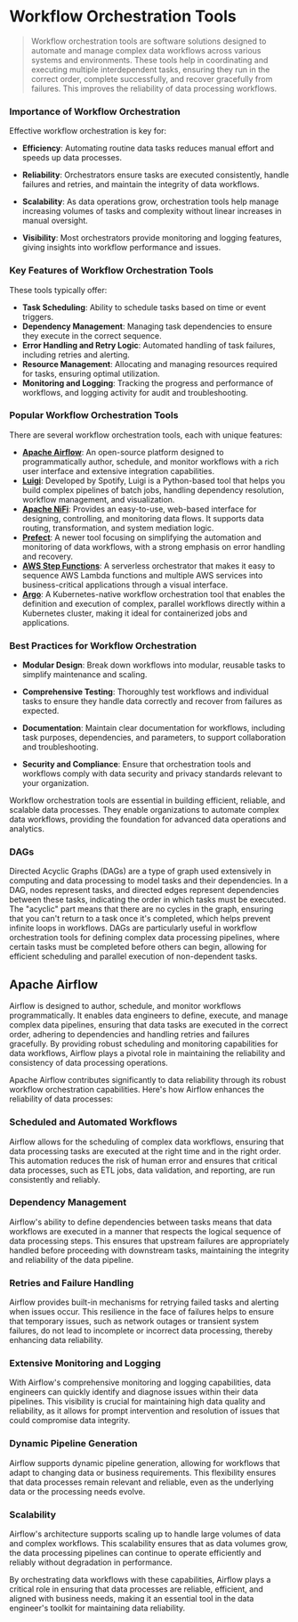 # Workflow Orchestration Tools
> Workflow orchestration tools are software solutions designed to automate and manage complex data workflows across various systems and environments. These tools help in coordinating and executing multiple interdependent tasks, ensuring they run in the correct order, complete successfully, and recover gracefully from failures. This improves the reliability of data processing workflows.

### Importance of Workflow Orchestration
Effective workflow orchestration is key for:

* **Efficiency**:
  Automating routine data tasks reduces manual effort and speeds up data processes.

* **Reliability**:
  Orchestrators ensure tasks are executed consistently, handle failures and retries, and maintain the integrity of data workflows.

* **Scalability**:
  As data operations grow, orchestration tools help manage increasing volumes of tasks and complexity without linear increases in manual oversight.

* **Visibility**:
  Most orchestrators provide monitoring and logging features, giving insights into workflow performance and issues.

### Key Features of Workflow Orchestration Tools
These tools typically offer:

* **Task Scheduling**: Ability to schedule tasks based on time or event triggers.
* **Dependency Management**: Managing task dependencies to ensure they execute in the correct sequence.
* **Error Handling and Retry Logic**: Automated handling of task failures, including retries and alerting.
* **Resource Management**: Allocating and managing resources required for tasks, ensuring optimal utilization.
* **Monitoring and Logging**: Tracking the progress and performance of workflows, and logging activity for audit and troubleshooting.

### Popular Workflow Orchestration Tools
There are several workflow orchestration tools, each with unique features:

* [**Apache Airflow**](https://airflow.apache.org/): An open-source platform designed to programmatically author, schedule, and monitor workflows with a rich user interface and extensive integration capabilities.
* [**Luigi**](https://github.com/spotify/luigi): Developed by Spotify, Luigi is a Python-based tool that helps you build complex pipelines of batch jobs, handling dependency resolution, workflow management, and visualization.
* [**Apache NiFi**](https://nifi.apache.org/): Provides an easy-to-use, web-based interface for designing, controlling, and monitoring data flows. It supports data routing, transformation, and system mediation logic.
* [**Prefect**](https://www.prefect.io/): A newer tool focusing on simplifying the automation and monitoring of data workflows, with a strong emphasis on error handling and recovery.
* [**AWS Step Functions**](https://aws.amazon.com/step-functions/): A serverless orchestrator that makes it easy to sequence AWS Lambda functions and multiple AWS services into business-critical applications through a visual interface.
* [**Argo**](https://argoproj.github.io/workflows/): A Kubernetes-native workflow orchestration tool that enables the definition and execution of complex, parallel workflows directly within a Kubernetes cluster, making it ideal for containerized jobs and applications.

### Best Practices for Workflow Orchestration
* **Modular Design**:
  Break down workflows into modular, reusable tasks to simplify maintenance and scaling.

* **Comprehensive Testing**:
  Thoroughly test workflows and individual tasks to ensure they handle data correctly and recover from failures as expected.

* **Documentation**:
  Maintain clear documentation for workflows, including task purposes, dependencies, and parameters, to support collaboration and troubleshooting.

* **Security and Compliance**:
  Ensure that orchestration tools and workflows comply with data security and privacy standards relevant to your organization.

Workflow orchestration tools are essential in building efficient, reliable, and scalable data processes. They enable organizations to automate complex data workflows, providing the foundation for advanced data operations and analytics.

### DAGs
Directed Acyclic Graphs (DAGs) are a type of graph used extensively in computing and data processing to model tasks and their dependencies. In a DAG, nodes represent tasks, and directed edges represent dependencies between these tasks, indicating the order in which tasks must be executed. The "acyclic" part means that there are no cycles in the graph, ensuring that you can't return to a task once it's completed, which helps prevent infinite loops in workflows. DAGs are particularly useful in workflow orchestration tools for defining complex data processing pipelines, where certain tasks must be completed before others can begin, allowing for efficient scheduling and parallel execution of non-dependent tasks.

## Apache Airflow
Airflow is designed to author, schedule, and monitor workflows programmatically. It enables data engineers to define, execute, and manage complex data pipelines, ensuring that data tasks are executed in the correct order, adhering to dependencies and handling retries and failures gracefully. By providing robust scheduling and monitoring capabilities for data workflows, Airflow plays a pivotal role in maintaining the reliability and consistency of data processing operations.

Apache Airflow contributes significantly to data reliability through its robust workflow orchestration capabilities. Here's how Airflow enhances the reliability of data processes:

### Scheduled and Automated Workflows
Airflow allows for the scheduling of complex data workflows, ensuring that data processing tasks are executed at the right time and in the right order. This automation reduces the risk of human error and ensures that critical data processes, such as ETL jobs, data validation, and reporting, are run consistently and reliably.

### Dependency Management
Airflow's ability to define dependencies between tasks means that data workflows are executed in a manner that respects the logical sequence of data processing steps. This ensures that upstream failures are appropriately handled before proceeding with downstream tasks, maintaining the integrity and reliability of the data pipeline.

### Retries and Failure Handling
Airflow provides built-in mechanisms for retrying failed tasks and alerting when issues occur. This resilience in the face of failures helps to ensure that temporary issues, such as network outages or transient system failures, do not lead to incomplete or incorrect data processing, thereby enhancing data reliability.

### Extensive Monitoring and Logging
With Airflow's comprehensive monitoring and logging capabilities, data engineers can quickly identify and diagnose issues within their data pipelines. This visibility is crucial for maintaining high data quality and reliability, as it allows for prompt intervention and resolution of issues that could compromise data integrity.

### Dynamic Pipeline Generation
Airflow supports dynamic pipeline generation, allowing for workflows that adapt to changing data or business requirements. This flexibility ensures that data processes remain relevant and reliable, even as the underlying data or the processing needs evolve.

### Scalability
Airflow's architecture supports scaling up to handle large volumes of data and complex workflows. This scalability ensures that as data volumes grow, the data processing pipelines can continue to operate efficiently and reliably without degradation in performance.

By orchestrating data workflows with these capabilities, Airflow plays a critical role in ensuring that data processes are reliable, efficient, and aligned with business needs, making it an essential tool in the data engineer's toolkit for maintaining data reliability.
